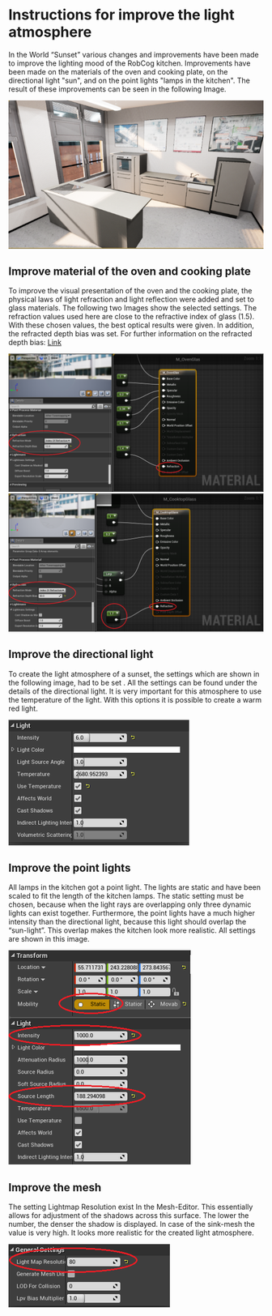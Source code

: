 ﻿# Instructions for improve the light atmosphere 


In the World “Sunset” various changes and improvements have been made to improve the lighting mood of the RobCog kitchen. Improvements have been made on the materials of the oven and cooking plate, on the directional light "sun", and on the point lights "lamps in the kitchen". The result of these improvements can be seen in the following Image.

![](ImproveLight-pics/Bild.PNG "Finished Light")

## Improve material of the oven and cooking plate

To improve the visual presentation of the oven and the cooking plate, the physical laws of light refraction and light reflection were added and set  to glass materials.
The following two Images show the selected settings.
The refraction values ​​used here are close to the refractive index of glass (1.5). 
With these chosen values, the best optical results were given. 
In addition, the refracted depth bias was set. For further information on the refracted depth bias: [Link](https://api.unrealengine.com/INT/Resources/ContentExamples/MaterialProperties/1_11/index.html)

![](ImproveLight-pics/GlassOffen.PNG "Setting Oven")
![](ImproveLight-pics/HerdPlatte.PNG "Setting Plate")

## Improve the directional light

To create the light atmosphere of a sunset, the settings which are shown in the following image,  had to be set . All the settings can be found under the details of the directional light. It is very important for this atmosphere  to use the temperature of the light. With this options it is possible to create a warm red light. 

![](ImproveLight-pics/Sun.PNG "Setting Sun")

## Improve the point lights

All lamps in the kitchen got a point light. The lights are static and have been scaled to fit the length of the kitchen lamps. The static setting must be chosen, because when the light rays are overlapping only three dynamic lights can exist together. Furthermore, the point lights have a much higher intensity than the directional light, because this light should overlap the “sun-light”. This overlap makes the kitchen look more realistic. 
All settings are shown in this image.

![](ImproveLight-pics/PointLight.PNG "Setting PointLight")

## Improve the mesh

The setting Lightmap Resolution exist In the Mesh-Editor.  This essentially allows for adjustment of the shadows across this surface. The lower the number, the denser the shadow is displayed. In case of the sink-mesh the value is very high. It looks more realistic for the created light atmosphere.

![](ImproveLight-pics/Mesh.PNG "Setting Mesh")
